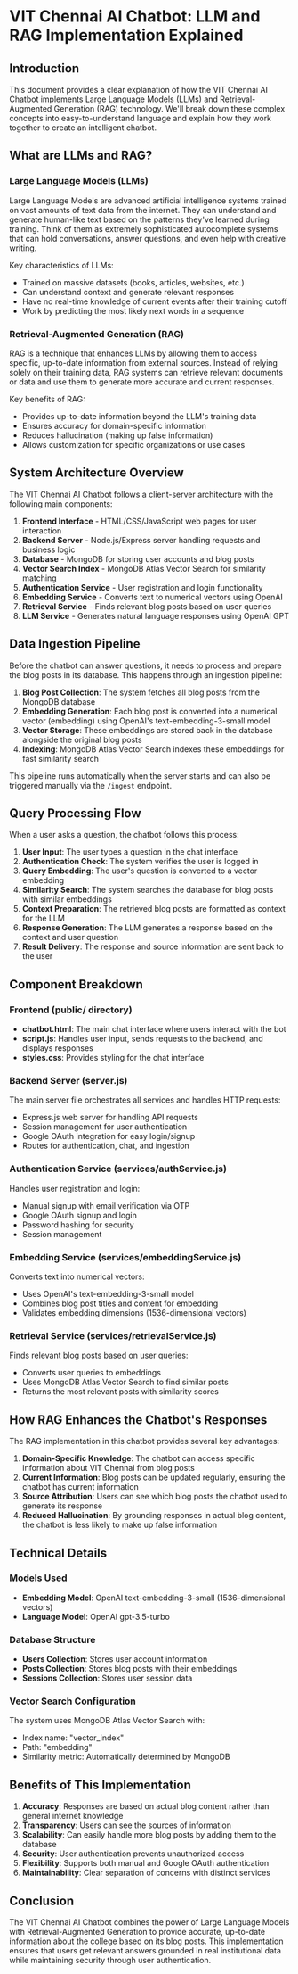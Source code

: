 # VIT Chennai AI Chatbot: LLM and RAG Implementation Explained

## Introduction

This document provides a clear explanation of how the VIT Chennai AI Chatbot implements Large Language Models (LLMs) and Retrieval-Augmented Generation (RAG) technology. We'll break down these complex concepts into easy-to-understand language and explain how they work together to create an intelligent chatbot.

## What are LLMs and RAG?

### Large Language Models (LLMs)
Large Language Models are advanced artificial intelligence systems trained on vast amounts of text data from the internet. They can understand and generate human-like text based on the patterns they've learned during training. Think of them as extremely sophisticated autocomplete systems that can hold conversations, answer questions, and even help with creative writing.

Key characteristics of LLMs:
- Trained on massive datasets (books, articles, websites, etc.)
- Can understand context and generate relevant responses
- Have no real-time knowledge of current events after their training cutoff
- Work by predicting the most likely next words in a sequence

### Retrieval-Augmented Generation (RAG)
RAG is a technique that enhances LLMs by allowing them to access specific, up-to-date information from external sources. Instead of relying solely on their training data, RAG systems can retrieve relevant documents or data and use them to generate more accurate and current responses.

Key benefits of RAG:
- Provides up-to-date information beyond the LLM's training data
- Ensures accuracy for domain-specific information
- Reduces hallucination (making up false information)
- Allows customization for specific organizations or use cases

## System Architecture Overview

The VIT Chennai AI Chatbot follows a client-server architecture with the following main components:

1. **Frontend Interface** - HTML/CSS/JavaScript web pages for user interaction
2. **Backend Server** - Node.js/Express server handling requests and business logic
3. **Database** - MongoDB for storing user accounts and blog posts
4. **Vector Search Index** - MongoDB Atlas Vector Search for similarity matching
5. **Authentication Service** - User registration and login functionality
6. **Embedding Service** - Converts text to numerical vectors using OpenAI
7. **Retrieval Service** - Finds relevant blog posts based on user queries
8. **LLM Service** - Generates natural language responses using OpenAI GPT

## Data Ingestion Pipeline

Before the chatbot can answer questions, it needs to process and prepare the blog posts in its database. This happens through an ingestion pipeline:

1. **Blog Post Collection**: The system fetches all blog posts from the MongoDB database
2. **Embedding Generation**: Each blog post is converted into a numerical vector (embedding) using OpenAI's text-embedding-3-small model
3. **Vector Storage**: These embeddings are stored back in the database alongside the original blog posts
4. **Indexing**: MongoDB Atlas Vector Search indexes these embeddings for fast similarity search

This pipeline runs automatically when the server starts and can also be triggered manually via the `/ingest` endpoint.

## Query Processing Flow

When a user asks a question, the chatbot follows this process:

1. **User Input**: The user types a question in the chat interface
2. **Authentication Check**: The system verifies the user is logged in
3. **Query Embedding**: The user's question is converted to a vector embedding
4. **Similarity Search**: The system searches the database for blog posts with similar embeddings
5. **Context Preparation**: The retrieved blog posts are formatted as context for the LLM
6. **Response Generation**: The LLM generates a response based on the context and user question
7. **Result Delivery**: The response and source information are sent back to the user

## Component Breakdown

### Frontend (public/ directory)
- **chatbot.html**: The main chat interface where users interact with the bot
- **script.js**: Handles user input, sends requests to the backend, and displays responses
- **styles.css**: Provides styling for the chat interface

### Backend Server (server.js)
The main server file orchestrates all services and handles HTTP requests:
- Express.js web server for handling API requests
- Session management for user authentication
- Google OAuth integration for easy login/signup
- Routes for authentication, chat, and ingestion

### Authentication Service (services/authService.js)
Handles user registration and login:
- Manual signup with email verification via OTP
- Google OAuth signup and login
- Password hashing for security
- Session management

### Embedding Service (services/embeddingService.js)
Converts text into numerical vectors:
- Uses OpenAI's text-embedding-3-small model
- Combines blog post titles and content for embedding
- Validates embedding dimensions (1536-dimensional vectors)

### Retrieval Service (services/retrievalService.js)
Finds relevant blog posts based on user queries:
- Converts user queries to embeddings
- Uses MongoDB Atlas Vector Search to find similar posts
- Returns the most relevant posts with similarity scores

## How RAG Enhances the Chatbot's Responses

The RAG implementation in this chatbot provides several key advantages:

1. **Domain-Specific Knowledge**: The chatbot can access specific information about VIT Chennai from blog posts
2. **Current Information**: Blog posts can be updated regularly, ensuring the chatbot has current information
3. **Source Attribution**: Users can see which blog posts the chatbot used to generate its response
4. **Reduced Hallucination**: By grounding responses in actual blog content, the chatbot is less likely to make up false information

## Technical Details

### Models Used
- **Embedding Model**: OpenAI text-embedding-3-small (1536-dimensional vectors)
- **Language Model**: OpenAI gpt-3.5-turbo

### Database Structure
- **Users Collection**: Stores user account information
- **Posts Collection**: Stores blog posts with their embeddings
- **Sessions Collection**: Stores user session data

### Vector Search Configuration
The system uses MongoDB Atlas Vector Search with:
- Index name: "vector_index"
- Path: "embedding"
- Similarity metric: Automatically determined by MongoDB

## Benefits of This Implementation

1. **Accuracy**: Responses are based on actual blog content rather than general internet knowledge
2. **Transparency**: Users can see the sources of information
3. **Scalability**: Can easily handle more blog posts by adding them to the database
4. **Security**: User authentication prevents unauthorized access
5. **Flexibility**: Supports both manual and Google OAuth authentication
6. **Maintainability**: Clear separation of concerns with distinct services

## Conclusion

The VIT Chennai AI Chatbot combines the power of Large Language Models with Retrieval-Augmented Generation to provide accurate, up-to-date information about the college based on its blog posts. This implementation ensures that users get relevant answers grounded in real institutional data while maintaining security through user authentication.
